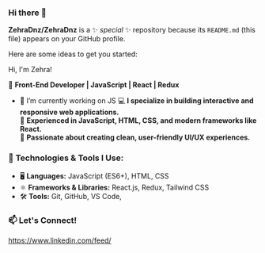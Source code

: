 ### Hi there 👋


**ZehraDnz/ZehraDnz** is a ✨ _special_ ✨ repository because its `README.md` (this file) appears on your GitHub profile.

Here are some ideas to get you started:


Hi, I'm Zehra!  

🚀 **Front-End Developer | JavaScript | React | Redux**  
- 🔭 I’m currently working on JS
💻 **I specialize in building interactive and responsive web applications.**  
🌟 **Experienced in JavaScript, HTML, CSS, and modern frameworks like React.**  
🎨 **Passionate about creating clean, user-friendly UI/UX experiences.**  

### 🔧 **Technologies & Tools I Use:**  
- 🖥 **Languages:** JavaScript (ES6+), HTML, CSS  
- ⚛ **Frameworks & Libraries:** React.js, Redux, Tailwind CSS  
- 🛠 **Tools:** Git, GitHub, VS Code, 

### 📫 **Let's Connect!**  
https://www.linkedin.com/feed/

